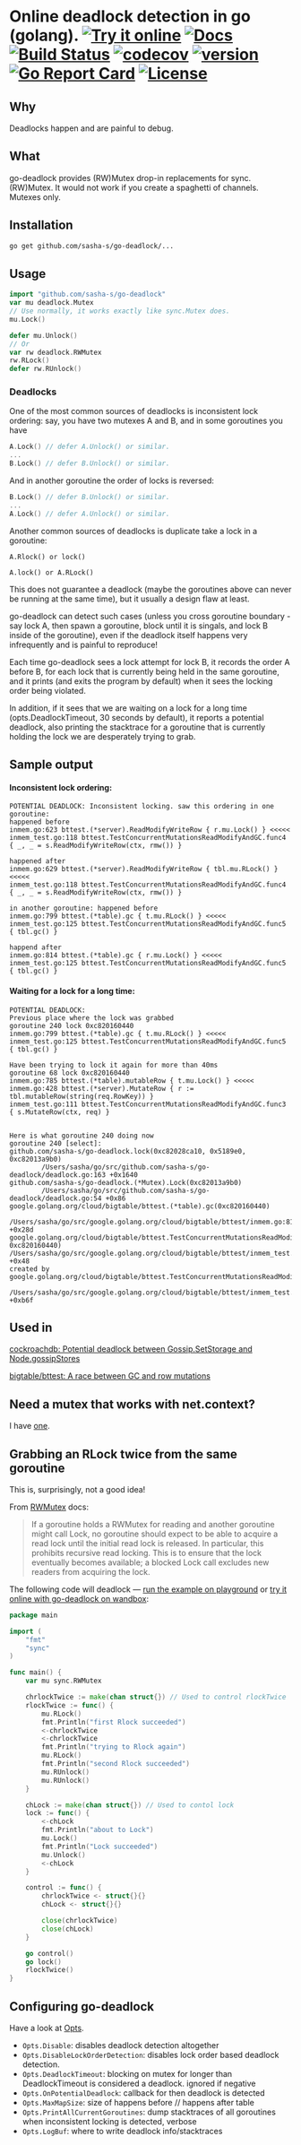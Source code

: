 # Online deadlock detection in go (golang). [![Try it online](https://img.shields.io/badge/try%20it-online-blue.svg)](https://wandbox.org/permlink/hJc6QCZowxbNm9WW) [![Docs](https://godoc.org/github.com/sasha-s/go-deadlock?status.svg)](https://godoc.org/github.com/sasha-s/go-deadlock) [![Build Status](https://travis-ci.com/sasha-s/go-deadlock.svg?branch=master)](https://travis-ci.org/sasha-s/go-deadlock) [![codecov](https://codecov.io/gh/sasha-s/go-deadlock/branch/master/graph/badge.svg)](https://codecov.io/gh/sasha-s/go-deadlock) [![version](https://badge.fury.io/gh/sasha-s%2Fgo-deadlock.svg)](https://github.com/sasha-s/go-deadlock/releases)  [![Go Report Card](https://goreportcard.com/badge/github.com/sasha-s/go-deadlock)](https://goreportcard.com/report/github.com/sasha-s/go-deadlock) [![License](https://img.shields.io/badge/License-Apache%202.0-blue.svg)](https://opensource.org/licenses/Apache-2.0) 

## Why
Deadlocks happen and are painful to debug.

## What
go-deadlock provides (RW)Mutex drop-in replacements for sync.(RW)Mutex.
It would not work if you create a spaghetti of channels.
Mutexes only.

## Installation
```sh
go get github.com/sasha-s/go-deadlock/...
```

## Usage
```go
import "github.com/sasha-s/go-deadlock"
var mu deadlock.Mutex
// Use normally, it works exactly like sync.Mutex does.
mu.Lock()

defer mu.Unlock()
// Or
var rw deadlock.RWMutex
rw.RLock()
defer rw.RUnlock()
```

### Deadlocks
One of the most common sources of deadlocks is inconsistent lock ordering:
say, you have two mutexes A and B, and in some goroutines you have
```go
A.Lock() // defer A.Unlock() or similar.
...
B.Lock() // defer B.Unlock() or similar.
```
And in another goroutine the order of locks is reversed:
```go
B.Lock() // defer B.Unlock() or similar.
...
A.Lock() // defer A.Unlock() or similar.
```

Another common sources of deadlocks is duplicate take a lock in a goroutine:
```
A.Rlock() or lock()

A.lock() or A.RLock()
```

This does not guarantee a deadlock (maybe the goroutines above can never be running at the same time), but it usually a design flaw at least.

go-deadlock can detect such cases (unless you cross goroutine boundary - say lock A, then spawn a goroutine, block until it is singals, and lock B inside of the goroutine), even if the deadlock itself happens very infrequently and is painful to reproduce!

Each time go-deadlock sees a lock attempt for lock B, it records the order A before B, for each lock that is currently being held in the same goroutine, and it prints (and exits the program by default) when it sees the locking order being violated.

In addition, if it sees that we are waiting on a lock for a long time (opts.DeadlockTimeout, 30 seconds by default), it reports a potential deadlock, also printing the stacktrace for a goroutine that is currently holding the lock we are desperately trying to grab.


## Sample output
#### Inconsistent lock ordering:
```
POTENTIAL DEADLOCK: Inconsistent locking. saw this ordering in one goroutine:
happened before
inmem.go:623 bttest.(*server).ReadModifyWriteRow { r.mu.Lock() } <<<<<
inmem_test.go:118 bttest.TestConcurrentMutationsReadModifyAndGC.func4 { _, _ = s.ReadModifyWriteRow(ctx, rmw()) }

happened after
inmem.go:629 bttest.(*server).ReadModifyWriteRow { tbl.mu.RLock() } <<<<<
inmem_test.go:118 bttest.TestConcurrentMutationsReadModifyAndGC.func4 { _, _ = s.ReadModifyWriteRow(ctx, rmw()) }

in another goroutine: happened before
inmem.go:799 bttest.(*table).gc { t.mu.RLock() } <<<<<
inmem_test.go:125 bttest.TestConcurrentMutationsReadModifyAndGC.func5 { tbl.gc() }

happend after
inmem.go:814 bttest.(*table).gc { r.mu.Lock() } <<<<<
inmem_test.go:125 bttest.TestConcurrentMutationsReadModifyAndGC.func5 { tbl.gc() }
```

#### Waiting for a lock for a long time:

```
POTENTIAL DEADLOCK:
Previous place where the lock was grabbed
goroutine 240 lock 0xc820160440
inmem.go:799 bttest.(*table).gc { t.mu.RLock() } <<<<<
inmem_test.go:125 bttest.TestConcurrentMutationsReadModifyAndGC.func5 { tbl.gc() }

Have been trying to lock it again for more than 40ms
goroutine 68 lock 0xc820160440
inmem.go:785 bttest.(*table).mutableRow { t.mu.Lock() } <<<<<
inmem.go:428 bttest.(*server).MutateRow { r := tbl.mutableRow(string(req.RowKey)) }
inmem_test.go:111 bttest.TestConcurrentMutationsReadModifyAndGC.func3 { s.MutateRow(ctx, req) }


Here is what goroutine 240 doing now
goroutine 240 [select]:
github.com/sasha-s/go-deadlock.lock(0xc82028ca10, 0x5189e0, 0xc82013a9b0)
        /Users/sasha/go/src/github.com/sasha-s/go-deadlock/deadlock.go:163 +0x1640
github.com/sasha-s/go-deadlock.(*Mutex).Lock(0xc82013a9b0)
        /Users/sasha/go/src/github.com/sasha-s/go-deadlock/deadlock.go:54 +0x86
google.golang.org/cloud/bigtable/bttest.(*table).gc(0xc820160440)
        /Users/sasha/go/src/google.golang.org/cloud/bigtable/bttest/inmem.go:814 +0x28d
google.golang.org/cloud/bigtable/bttest.TestConcurrentMutationsReadModifyAndGC.func5(0xc82015c760, 0xc820160440)      /Users/sasha/go/src/google.golang.org/cloud/bigtable/bttest/inmem_test.go:125 +0x48
created by google.golang.org/cloud/bigtable/bttest.TestConcurrentMutationsReadModifyAndGC
        /Users/sasha/go/src/google.golang.org/cloud/bigtable/bttest/inmem_test.go:126 +0xb6f
```

## Used in
[cockroachdb: Potential deadlock between Gossip.SetStorage and Node.gossipStores](https://github.com/cockroachdb/cockroach/issues/7972)

[bigtable/bttest: A race between GC and row mutations](https://code-review.googlesource.com#/c/5301/)

## Need a mutex that works with net.context?
I have [one](https://github.com/sasha-s/go-csync).

## Grabbing an RLock twice from the same goroutine
This is, surprisingly, not a good idea!

From [RWMutex](https://golang.org/pkg/sync/#RWMutex) docs:

>If a goroutine holds a RWMutex for reading and another goroutine might call Lock, no goroutine should expect to be able to acquire a read lock until the initial read lock is released. In particular, this prohibits recursive read locking. This is to ensure that the lock eventually becomes available; a blocked Lock call excludes new readers from acquiring the lock.


The following code will deadlock &mdash; [run the example on playground](https://play.golang.org/p/AkL-W63nq5f) or [try it online with go-deadlock on wandbox](https://wandbox.org/permlink/JwnL0GMySBju4SII):
```go
package main

import (
	"fmt"
	"sync"
)

func main() {
	var mu sync.RWMutex

	chrlockTwice := make(chan struct{}) // Used to control rlockTwice
	rlockTwice := func() {
		mu.RLock()
		fmt.Println("first Rlock succeeded")
		<-chrlockTwice
		<-chrlockTwice
		fmt.Println("trying to Rlock again")
		mu.RLock()
		fmt.Println("second Rlock succeeded")
		mu.RUnlock()
		mu.RUnlock()
	}

	chLock := make(chan struct{}) // Used to contol lock
	lock := func() {
		<-chLock
		fmt.Println("about to Lock")
		mu.Lock()
		fmt.Println("Lock succeeded")
		mu.Unlock()
		<-chLock
	}

	control := func() {
		chrlockTwice <- struct{}{}
		chLock <- struct{}{}

		close(chrlockTwice)
		close(chLock)
	}

	go control()
	go lock()
	rlockTwice()
}
```
## Configuring go-deadlock

Have a look at [Opts](https://pkg.go.dev/github.com/sasha-s/go-deadlock#pkg-variables).

* `Opts.Disable`: disables deadlock detection altogether
* `Opts.DisableLockOrderDetection`: disables lock order based deadlock detection.
* `Opts.DeadlockTimeout`: blocking on mutex for longer than DeadlockTimeout is considered a deadlock. ignored if negative
* `Opts.OnPotentialDeadlock`: callback for then deadlock is detected
* `Opts.MaxMapSize`: size of happens before // happens after table
* `Opts.PrintAllCurrentGoroutines`:  dump stacktraces of all goroutines when inconsistent locking is detected, verbose
* `Opts.LogBuf`: where to write deadlock info/stacktraces

	
